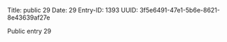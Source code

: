 Title: public 29
Date: 29
Entry-ID: 1393
UUID: 3f5e6491-47e1-5b6e-8621-8e43639af27e

Public entry 29
